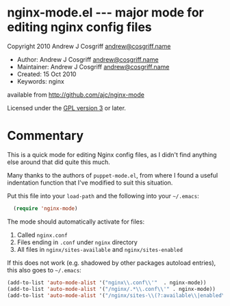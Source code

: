 # nginx-mode.el --- major mode for editing nginx config files

Copyright 2010 Andrew J Cosgriff <andrew@cosgriff.name>

* Author: Andrew J Cosgriff <andrew@cosgriff.name>
* Maintainer: Andrew J Cosgriff <andrew@cosgriff.name>
* Created: 15 Oct 2010
* Keywords: nginx

available from http://github.com/ajc/nginx-mode

Licensed under the [GPL version 3](http://www.gnu.org/licenses/) or later.

# Commentary

This is a quick mode for editing Nginx config files, as I didn't find
anything else around that did quite this much.

Many thanks to the authors of `puppet-mode.el`, from where I found a
useful indentation function that I've modified to suit this situation.

Put this file into your `load-path` and the following into your `~/.emacs`:
```lisp
  (require 'nginx-mode)
```

The mode should automatically activate for files:

1. Called `nginx.conf`
2. Files ending in `.conf` under `nginx` directory
3. All files in `nginx/sites-available` and `nginx/sites-enabled`

If this does not work (e.g. shadowed by other packages autoload entries), this also goes to `~/.emacs`:

```lisp
(add-to-list 'auto-mode-alist '("nginx\\.conf\\'"  . nginx-mode))
(add-to-list 'auto-mode-alist '("/nginx/.*\\.conf\\'" . nginx-mode))
(add-to-list 'auto-mode-alist '("/nginx/sites-\\(?:available\\|enabled\\)/" . nginx-mode))
```
